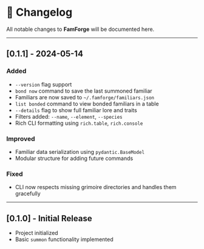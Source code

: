 # 📜 Changelog

All notable changes to **FamForge** will be documented here.

---

## [0.1.1] - 2024-05-14

### Added
- `--version` flag support
- `bond now` command to save the last summoned familiar
- Familiars are now saved to `~/.famforge/familiars.json`
- `list bonded` command to view bonded familiars in a table
- `--details` flag to show full familiar lore and traits
- Filters added: `--name`, `--element`, `--species`
- Rich CLI formatting using `rich.table`, `rich.console`

### Improved
- Familiar data serialization using `pydantic.BaseModel`
- Modular structure for adding future commands

### Fixed
- CLI now respects missing grimoire directories and handles them gracefully

---

## [0.1.0] - Initial Release

- Project initialized
- Basic `summon` functionality implemented
